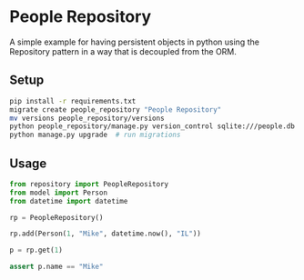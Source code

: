 # People Repository

A simple example for having persistent objects in python using the Repository pattern in a way that is decoupled from the ORM.

## Setup
```bash
pip install -r requirements.txt
migrate create people_repository "People Repository"
mv versions people_repository/versions
python people_repository/manage.py version_control sqlite:///people.db people_repository  # setup db
python manage.py upgrade  # run migrations
```

## Usage

```python
from repository import PeopleRepository
from model import Person
from datetime import datetime

rp = PeopleRepository()

rp.add(Person(1, "Mike", datetime.now(), "IL"))

p = rp.get(1)

assert p.name == "Mike"
```
